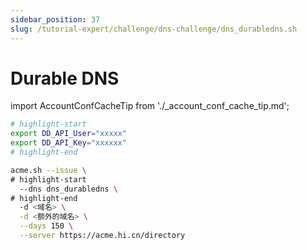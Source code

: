 ```yaml
---
sidebar_position: 37
slug: /tutorial-expert/challenge/dns-challenge/dns_durabledns.sh
---
```


# Durable DNS



import AccountConfCacheTip from './_account_conf_cache_tip.md';

<AccountConfCacheTip />

```bash
# highlight-start
export DD_API_User="xxxxx"
export DD_API_Key="xxxxxx"
# highlight-end

acme.sh --issue \
# highlight-start
  --dns dns_durabledns \
# highlight-end
  -d <域名> \
  -d <额外的域名> \
  --days 150 \
  --server https://acme.hi.cn/directory
```
